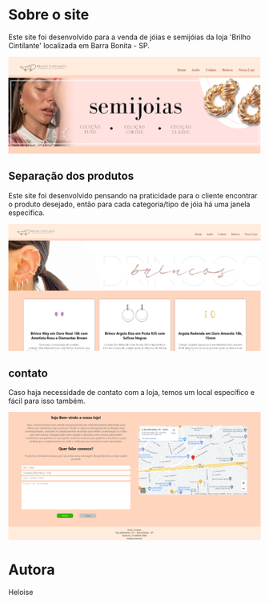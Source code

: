 # Sobre o site

Este site foi desenvolvido para a venda de jóias e semijóias da loja 'Brilho Cintilante' localizada em Barra Bonita - SP.

![Pagina inicial do site](https://github.com/Heloise-Antonio/site-e-commerce/blob/master/miniaturas/tela%20inicial.png)

## Separação dos produtos

Este site foi desenvolvido pensando na praticidade para o cliente encontrar o produto desejado, então para cada categoria/tipo de jóia há
uma janela específica. 

![pagina produtos](https://github.com/Heloise-Antonio/site-e-commerce/blob/master/miniaturas/tela%20produtos.png)

## contato

Caso haja necessidade de contato com a loja, temos um local específico e fácil para isso também.

![pagina contato](https://github.com/Heloise-Antonio/site-e-commerce/blob/master/miniaturas/tela%20contato.png)

# Autora

Heloise 